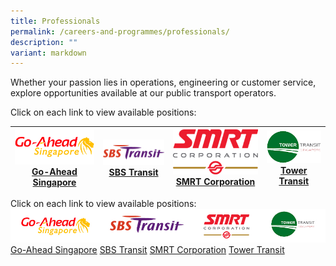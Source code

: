 ```yaml
---
title: Professionals
permalink: /careers-and-programmes/professionals/
description: ""
variant: markdown
---
```

Whether your passion lies in operations, engineering or customer service, explore opportunities available at our public transport operators.

Click on each link to view available positions:


| ![](/images/go-aheadsingapore.png) [Go-Ahead Singapore](https://go-aheadsingapore.com/careers/) |  ![](/images/sbstransit.png) [SBS Transit](https://www.sbstransit.com.sg/grow-with-us)  | ![](/images/220px-smrt_logo.png)[SMRT Corporation](https://careers.smrt.com.sg/)   | ![](/images/towertransit.png)[Tower Transit](https://towertransit.sg/careers/)     | 
| -------- | -------- | -------- |  -------- |

Click on each link to view available positions:
![](/images/professional%20careers.jpg)
[Go-Ahead Singapore](https://go-aheadsingapore.com/careers/)
[SBS Transit](https://www.sbstransit.com.sg/grow-with-us)
[SMRT Corporation](https://careers.smrt.com.sg/)
[Tower Transit](https://towertransit.sg/careers/)